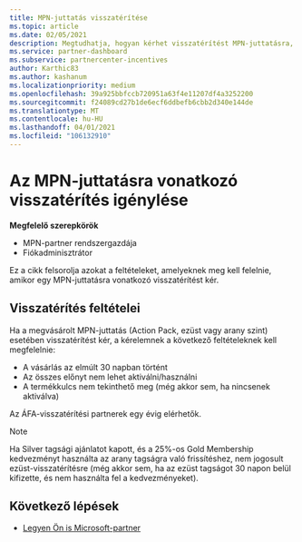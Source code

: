 ```yaml
---
title: MPN-juttatás visszatérítése
ms.topic: article
ms.date: 02/05/2021
description: Megtudhatja, hogyan kérhet visszatérítést MPN-juttatásra, és hogy milyen feltételek szükségesek a támogatáshoz.
ms.service: partner-dashboard
ms.subservice: partnercenter-incentives
author: Karthic83
ms.author: kashanum
ms.localizationpriority: medium
ms.openlocfilehash: 39a925bbfccb720951a63f4e11207df4a3252200
ms.sourcegitcommit: f24089cd27b1de6ecf6ddbefb6cbb2d340e144de
ms.translationtype: MT
ms.contentlocale: hu-HU
ms.lasthandoff: 04/01/2021
ms.locfileid: "106132910"
---
```

# <a name="request-a-refund-for-an-mpn-benefit"></a>Az MPN-juttatásra vonatkozó visszatérítés igénylése

**Megfelelő szerepkörök**

- MPN-partner rendszergazdája
- Fiókadminisztrátor

Ez a cikk felsorolja azokat a feltételeket, amelyeknek meg kell felelnie, amikor egy MPN-juttatásra vonatkozó visszatérítést kér.

## <a name="criteria-for-a-refund"></a>Visszatérítés feltételei
Ha a megvásárolt MPN-juttatás (Action Pack, ezüst vagy arany szint) esetében visszatérítést kér, a kérelemnek a következő feltételeknek kell megfelelnie:

- A vásárlás az elmúlt 30 napban történt
- Az összes előnyt nem lehet aktiválni/használni
- A termékkulcs nem tekinthető meg (még akkor sem, ha nincsenek aktiválva)

Az ÁFA-visszatérítési partnerek egy évig elérhetők.

>[!NOTE]
>Ha Silver tagsági ajánlatot kapott, és a 25%-os Gold Membership kedvezményt használta az arany tagságra való frissítéshez, nem jogosult ezüst-visszatérítésre (még akkor sem, ha az ezüst tagságot 30 napon belül kifizette, és nem használta fel a kedvezményeket).

## <a name="next-steps"></a>Következő lépések

- [Legyen Ön is Microsoft-partner](mpn-overview.md)
